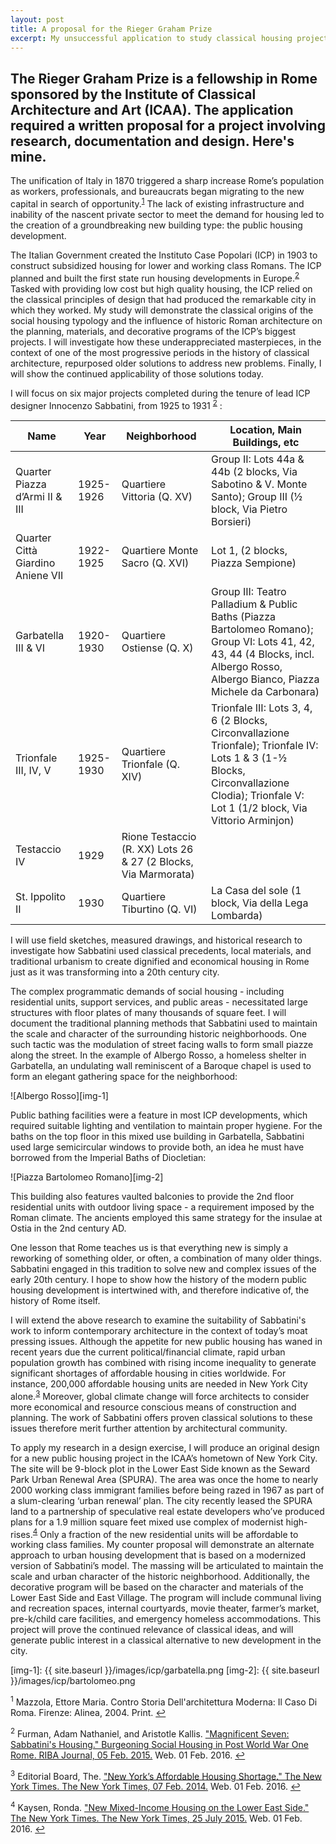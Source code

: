 ```yaml
---
layout: post
title: A proposal for the Rieger Graham Prize
excerpt: My unsuccessful application to study classical housing projects in Rome
---
```


## The Rieger Graham Prize is a fellowship in Rome sponsored by the Institute of Classical Architecture and Art (ICAA). The application required a written proposal for a project involving research, documentation and design. Here's mine.


The unification of Italy in 1870 triggered a sharp increase Rome’s population as workers, professionals, and bureaucrats began migrating to the new capital in search of opportunity.<sup id="f1">[1](#fn1)</sup> The lack of existing infrastructure and inability of the nascent private sector to meet the demand for housing led to the creation of a groundbreaking new building type: the public housing development.


The Italian Government created the Instituto Case Popolari (ICP) in 1903 to construct subsidized housing for lower and working class Romans. The ICP planned and built the first state run housing developments in Europe.<sup id="f1">[2](#fn1)</sup>  Tasked with providing low cost but high quality housing, the ICP relied on the classical principles of design that had produced the remarkable city in which they worked.  My study will demonstrate the classical origins of the social housing typology and the influence of historic Roman architecture on the planning, materials, and decorative programs of the ICP’s biggest projects. I will investigate how these underappreciated masterpieces, in the context of one of the most progressive periods in the history of classical architecture, repurposed older solutions to address new problems. Finally, I will show the continued applicability of those solutions today.


I will focus on six major projects completed during the tenure of lead ICP designer Innocenzo Sabbatini, from 1925 to 1931 <sup id="f1">[2](#fn1)</sup> :


| Name | Year | Neighborhood | Location, Main Buildings, etc |
| --- | --- | --- | --- |
| Quarter Piazza d’Armi II & III | 1925-1926 | Quartiere Vittoria (Q. XV) | Group II: Lots 44a & 44b (2 blocks, Via Sabotino & V. Monte Santo); Group III (½  block, Via Pietro Borsieri) |
| Quarter Città Giardino Aniene VII | 1922-1925 | Quartiere Monte Sacro (Q. XVI) |Lot 1, (2 blocks, Piazza Sempione) |
| Garbatella III & VI | 1920-1930 | Quartiere Ostiense (Q. X) | Group III: Teatro Palladium & Public Baths (Piazza Bartolomeo Romano); Group VI: Lots 41, 42, 43, 44 (4 Blocks, incl. Albergo Rosso, Albergo Bianco, Piazza Michele da Carbonara) |
| Trionfale III, IV, V | 1925-1930 | Quartiere Trionfale (Q. XIV) | Trionfale III: Lots 3, 4, 6 (2 Blocks, Circonvallazione Trionfale); Trionfale IV: Lots 1 & 3 (1-½ Blocks, Circonvallazione Clodia); Trionfale V: Lot 1 (1/2 block, Via Vittorio Arminjon) |
| Testaccio IV | 1929 | Rione Testaccio (R. XX) Lots 26 & 27 (2 Blocks, Via Marmorata) |
| St. Ippolito II | 1930 | Quartiere Tiburtino (Q. VI) | La Casa del sole (1 block, Via della Lega Lombarda) |



I will use field sketches, measured drawings, and historical research to investigate how Sabbatini used classical precedents, local materials, and traditional urbanism to create dignified and economical housing in Rome just as it was transforming into a 20th century city.


The complex programmatic demands of social housing - including residential units, support services, and public areas - necessitated large structures with floor plates of many thousands of square feet. I will document the traditional planning methods that Sabbatini used to maintain the scale and character of the surrounding historic neighborhoods. One such tactic was the modulation of street facing walls to form small piazze along the street. In the example of Albergo Rosso, a homeless shelter in Garbatella, an undulating wall reminiscent of a Baroque chapel is used to form an elegant gathering space for the neighborhood:


![Albergo Rosso][img-1]


Public bathing facilities were a feature in most ICP developments, which required suitable lighting and ventilation to maintain proper hygiene. For the baths on the top floor in this mixed use building in Garbatella, Sabbatini used large semicircular windows to provide both, an idea he must have borrowed from the Imperial Baths of Diocletian:


![Piazza Bartolomeo Romano][img-2]


This building also features vaulted balconies to provide the 2nd floor residential units with outdoor living space - a requirement imposed by the Roman climate. The ancients employed this same strategy for the insulae at Ostia in the 2nd century AD.


One lesson that Rome teaches us is that everything new is simply a reworking of something older, or often, a combination of many older things. Sabbatini engaged in this tradition to solve new and complex issues of the early 20th century. I hope to show how the history of the modern public housing development is intertwined with, and therefore indicative of, the history of Rome itself.


I will extend the above research to examine the suitability of Sabbatini's work to inform contemporary architecture in the context of today’s moat pressing issues. Although the appetite for new public housing has waned in recent years due the current political/financial climate, rapid urban population growth has combined with rising income inequality to generate significant shortages of affordable housing in cities worldwide. For instance, 200,000 affordable housing units are needed in New York City alone.<sup id="f1">[3](#fn1)</sup> Moreover, global climate change will force architects to consider more economical and resource conscious means of construction and planning. The work of Sabbatini offers proven classical solutions to these issues therefore merit further attention by architectural community.


To apply my research in a design exercise, I will produce an original design for a new public housing project in the ICAA’s hometown of New York City. The site will be 9-block plot in the Lower East Side known as the Seward Park Urban Renewal Area (SPURA).  The area was once the home to nearly 2000 working class immigrant families before being razed in 1967 as part of a slum-clearing ‘urban renewal’ plan. The city recently leased the SPURA land to a partnership of speculative real estate developers who’ve produced plans for a 1.9 million square feet mixed use complex of modernist high-rises.<sup id="f1">[4](#fn1)</sup> Only a fraction of the new residential units will be affordable to working class families. My counter proposal will demonstrate an alternate approach to urban housing development that is based on a modernized version of Sabbatini’s model. The massing will be articulated to maintain the scale and urban character of the historic neighborhood. Additionally, the decorative program will be based on the character and materials of the Lower East Side and East Village.  The program will include communal living and recreation spaces, internal courtyards, movie theater, farmer’s market, pre-k/child care facilities, and emergency homeless accommodations. This project will prove the continued relevance of classical ideas, and will generate public interest in a classical alternative to new development in the city.

[img-1]: {{ site.baseurl }}/images/icp/garbatella.png
[img-2]: {{ site.baseurl }}/images/icp/bartolomeo.png

<div class="footnote"><p id="fn1"><sup>1</sup> Mazzola, Ettore Maria. Contro Storia Dell'architettura Moderna: Il Caso Di Roma. Firenze: Alinea, 2004. Print. <a href="#f1">↩</a></p></div>
<div class="footnote"><p id="fn1"><sup>2</sup> Furman, Adam Nathaniel, and Aristotle Kallis. <a href="https://www.ribaj.com/culture/magnificent-seven-innocenzo-sabbatini">"Magnificent Seven: Sabbatini's Housing." Burgeoning Social Housing in Post World War One Rome. RIBA Journal, 05 Feb. 2015.</a> Web. 01 Feb. 2016. <a href="#f1">↩</a></p></div>
<div class="footnote"><p id="fn1"><sup>3</sup> Editorial Board, The. <a href="http://www.nytimes.com/2014/02/08/opinion/new-yorks-affordable-housing-shortage.html">"New York’s Affordable Housing Shortage." The New York Times. The New York Times, 07 Feb. 2014.</a> Web. 01 Feb. 2016. <a href="#f1">↩</a></p></div>
<div class="footnote"><p id="fn1"><sup>4</sup> Kaysen, Ronda. <a href="http://www.nytimes.com/2015/07/26/realestate/new-mixed-income-housing-onthe-lower-east-side.html">"New Mixed-Income Housing on the Lower East Side." The New York Times. The New York Times, 25 July 2015.</a> Web. 01 Feb. 2016. <a href="#f1">↩</a></p></div>

